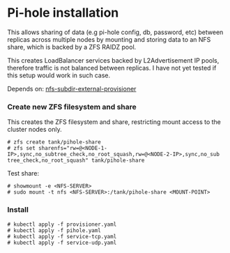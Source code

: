 # Pi-hole installation 

This allows sharing of data (e.g pi-hole config, db, password, etc) between replicas across multiple nodes by mounting and storing data to an NFS share, which is backed by a ZFS RAIDZ pool. 

This creates LoadBalancer services backed by L2Advertisement IP pools, therefore traffic is not balanced between replicas. I have not yet tested if this setup would work in such case.

Depends on: [nfs-subdir-external-provisioner](https://github.com/kubernetes-sigs/nfs-subdir-external-provisioner)

### Create new ZFS filesystem and share
This creates the ZFS filesystem and share, restricting mount access to the cluster nodes only.

```
# zfs create tank/pihole-share
# zfs set sharenfs="rw=@<NODE-1-IP>,sync,no_subtree_check,no_root_squash,rw=@<NODE-2-IP>,sync,no_sub
tree_check,no_root_squash" tank/pihole-share
```

Test share:

```
# showmount -e <NFS-SERVER>
# sudo mount -t nfs <NFS-SERVER>:/tank/pihole-share <MOUNT-POINT>
```

### Install

```
# kubectl apply -f provisioner.yaml
# kubectl apply -f pihole.yaml
# kubectl apply -f service-tcp.yaml
# kubectl apply -f service-udp.yaml
```

